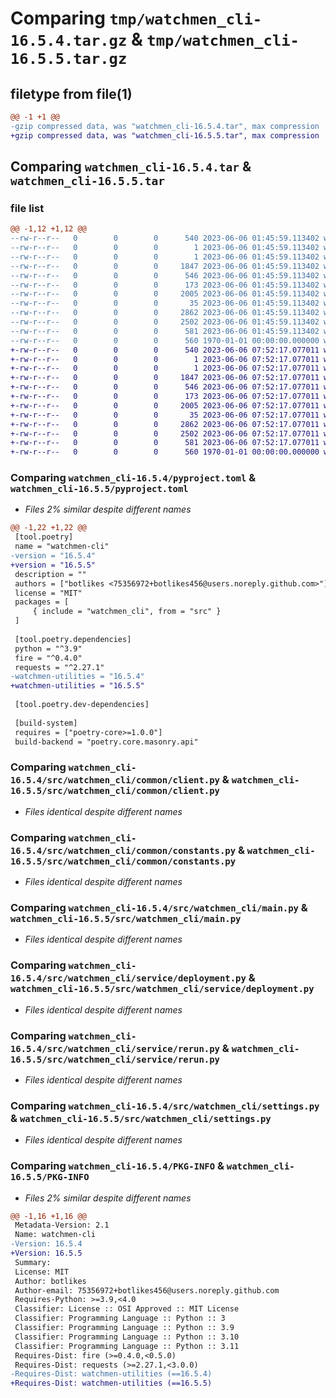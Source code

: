 # Comparing `tmp/watchmen_cli-16.5.4.tar.gz` & `tmp/watchmen_cli-16.5.5.tar.gz`

## filetype from file(1)

```diff
@@ -1 +1 @@
-gzip compressed data, was "watchmen_cli-16.5.4.tar", max compression
+gzip compressed data, was "watchmen_cli-16.5.5.tar", max compression
```

## Comparing `watchmen_cli-16.5.4.tar` & `watchmen_cli-16.5.5.tar`

### file list

```diff
@@ -1,12 +1,12 @@
--rw-r--r--   0        0        0      540 2023-06-06 01:45:59.113402 watchmen_cli-16.5.4/pyproject.toml
--rw-r--r--   0        0        0        1 2023-06-06 01:45:59.113402 watchmen_cli-16.5.4/src/watchmen_cli/__init__.py
--rw-r--r--   0        0        0        1 2023-06-06 01:45:59.113402 watchmen_cli-16.5.4/src/watchmen_cli/common/__init__.py
--rw-r--r--   0        0        0     1847 2023-06-06 01:45:59.113402 watchmen_cli-16.5.4/src/watchmen_cli/common/client.py
--rw-r--r--   0        0        0      546 2023-06-06 01:45:59.113402 watchmen_cli-16.5.4/src/watchmen_cli/common/constants.py
--rw-r--r--   0        0        0      173 2023-06-06 01:45:59.113402 watchmen_cli-16.5.4/src/watchmen_cli/common/exception.py
--rw-r--r--   0        0        0     2005 2023-06-06 01:45:59.113402 watchmen_cli-16.5.4/src/watchmen_cli/main.py
--rw-r--r--   0        0        0       35 2023-06-06 01:45:59.113402 watchmen_cli-16.5.4/src/watchmen_cli/service/__init__.py
--rw-r--r--   0        0        0     2862 2023-06-06 01:45:59.113402 watchmen_cli-16.5.4/src/watchmen_cli/service/deployment.py
--rw-r--r--   0        0        0     2502 2023-06-06 01:45:59.113402 watchmen_cli-16.5.4/src/watchmen_cli/service/rerun.py
--rw-r--r--   0        0        0      581 2023-06-06 01:45:59.113402 watchmen_cli-16.5.4/src/watchmen_cli/settings.py
--rw-r--r--   0        0        0      560 1970-01-01 00:00:00.000000 watchmen_cli-16.5.4/PKG-INFO
+-rw-r--r--   0        0        0      540 2023-06-06 07:52:17.077011 watchmen_cli-16.5.5/pyproject.toml
+-rw-r--r--   0        0        0        1 2023-06-06 07:52:17.077011 watchmen_cli-16.5.5/src/watchmen_cli/__init__.py
+-rw-r--r--   0        0        0        1 2023-06-06 07:52:17.077011 watchmen_cli-16.5.5/src/watchmen_cli/common/__init__.py
+-rw-r--r--   0        0        0     1847 2023-06-06 07:52:17.077011 watchmen_cli-16.5.5/src/watchmen_cli/common/client.py
+-rw-r--r--   0        0        0      546 2023-06-06 07:52:17.077011 watchmen_cli-16.5.5/src/watchmen_cli/common/constants.py
+-rw-r--r--   0        0        0      173 2023-06-06 07:52:17.077011 watchmen_cli-16.5.5/src/watchmen_cli/common/exception.py
+-rw-r--r--   0        0        0     2005 2023-06-06 07:52:17.077011 watchmen_cli-16.5.5/src/watchmen_cli/main.py
+-rw-r--r--   0        0        0       35 2023-06-06 07:52:17.077011 watchmen_cli-16.5.5/src/watchmen_cli/service/__init__.py
+-rw-r--r--   0        0        0     2862 2023-06-06 07:52:17.077011 watchmen_cli-16.5.5/src/watchmen_cli/service/deployment.py
+-rw-r--r--   0        0        0     2502 2023-06-06 07:52:17.077011 watchmen_cli-16.5.5/src/watchmen_cli/service/rerun.py
+-rw-r--r--   0        0        0      581 2023-06-06 07:52:17.077011 watchmen_cli-16.5.5/src/watchmen_cli/settings.py
+-rw-r--r--   0        0        0      560 1970-01-01 00:00:00.000000 watchmen_cli-16.5.5/PKG-INFO
```

### Comparing `watchmen_cli-16.5.4/pyproject.toml` & `watchmen_cli-16.5.5/pyproject.toml`

 * *Files 2% similar despite different names*

```diff
@@ -1,22 +1,22 @@
 [tool.poetry]
 name = "watchmen-cli"
-version = "16.5.4"
+version = "16.5.5"
 description = ""
 authors = ["botlikes <75356972+botlikes456@users.noreply.github.com>"]
 license = "MIT"
 packages = [
     { include = "watchmen_cli", from = "src" }
 ]
 
 [tool.poetry.dependencies]
 python = "^3.9"
 fire = "^0.4.0"
 requests = "^2.27.1"
-watchmen-utilities = "16.5.4"
+watchmen-utilities = "16.5.5"
 
 [tool.poetry.dev-dependencies]
 
 [build-system]
 requires = ["poetry-core>=1.0.0"]
 build-backend = "poetry.core.masonry.api"
```

### Comparing `watchmen_cli-16.5.4/src/watchmen_cli/common/client.py` & `watchmen_cli-16.5.5/src/watchmen_cli/common/client.py`

 * *Files identical despite different names*

### Comparing `watchmen_cli-16.5.4/src/watchmen_cli/common/constants.py` & `watchmen_cli-16.5.5/src/watchmen_cli/common/constants.py`

 * *Files identical despite different names*

### Comparing `watchmen_cli-16.5.4/src/watchmen_cli/main.py` & `watchmen_cli-16.5.5/src/watchmen_cli/main.py`

 * *Files identical despite different names*

### Comparing `watchmen_cli-16.5.4/src/watchmen_cli/service/deployment.py` & `watchmen_cli-16.5.5/src/watchmen_cli/service/deployment.py`

 * *Files identical despite different names*

### Comparing `watchmen_cli-16.5.4/src/watchmen_cli/service/rerun.py` & `watchmen_cli-16.5.5/src/watchmen_cli/service/rerun.py`

 * *Files identical despite different names*

### Comparing `watchmen_cli-16.5.4/src/watchmen_cli/settings.py` & `watchmen_cli-16.5.5/src/watchmen_cli/settings.py`

 * *Files identical despite different names*

### Comparing `watchmen_cli-16.5.4/PKG-INFO` & `watchmen_cli-16.5.5/PKG-INFO`

 * *Files 2% similar despite different names*

```diff
@@ -1,16 +1,16 @@
 Metadata-Version: 2.1
 Name: watchmen-cli
-Version: 16.5.4
+Version: 16.5.5
 Summary: 
 License: MIT
 Author: botlikes
 Author-email: 75356972+botlikes456@users.noreply.github.com
 Requires-Python: >=3.9,<4.0
 Classifier: License :: OSI Approved :: MIT License
 Classifier: Programming Language :: Python :: 3
 Classifier: Programming Language :: Python :: 3.9
 Classifier: Programming Language :: Python :: 3.10
 Classifier: Programming Language :: Python :: 3.11
 Requires-Dist: fire (>=0.4.0,<0.5.0)
 Requires-Dist: requests (>=2.27.1,<3.0.0)
-Requires-Dist: watchmen-utilities (==16.5.4)
+Requires-Dist: watchmen-utilities (==16.5.5)
```

